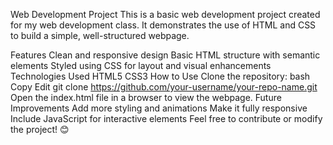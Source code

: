 Web Development Project
This is a basic web development project created for my web development class. It demonstrates the use of HTML and CSS to build a simple, well-structured webpage.

Features
Clean and responsive design
Basic HTML structure with semantic elements
Styled using CSS for layout and visual enhancements
Technologies Used
HTML5
CSS3
How to Use
Clone the repository:
bash
Copy
Edit
git clone https://github.com/your-username/your-repo-name.git
Open the index.html file in a browser to view the webpage.
Future Improvements
Add more styling and animations
Make it fully responsive
Include JavaScript for interactive elements
Feel free to contribute or modify the project! 😊